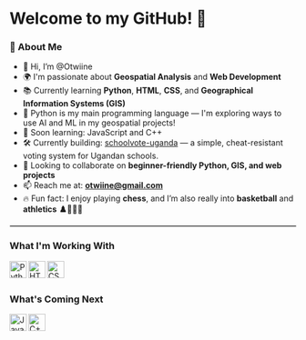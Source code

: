 # Welcome to my GitHub! 👋

### 🧠 About Me
- 👋 Hi, I’m @Otwiine
- 🌍 I'm passionate about **Geospatial Analysis** and **Web Development**
- 📚 Currently learning **Python**, **HTML**, **CSS**, and **Geographical Information Systems (GIS)**
- 🐍 Python is my main programming language — I'm exploring ways to use AI and ML in my geospatial projects!
- 🎯 Soon learning: JavaScript and C++
- 🛠️ Currently building: [schoolvote-uganda](https://github.com/Otwiine/schoolvote-uganda) — a simple, cheat-resistant voting system for Ugandan schools.
- 🤝 Looking to collaborate on **beginner-friendly Python, GIS, and web projects**
- 📫 Reach me at: **otwiine@gmail.com**
- 🔥 Fun fact: I enjoy playing **chess**, and I’m also really into **basketball** and **athletics** **♟️🏀🏃‍♂️**

<hr style="border:1px solid #ccc" />

### What I'm Working With
<img align="left" alt="Python" width="30px" src="https://cdn.jsdelivr.net/gh/devicons/devicon/icons/python/python-original.svg" />
<img align="left" alt="HTML5" width="30px" src="https://cdn.jsdelivr.net/gh/devicons/devicon/icons/html5/html5-original.svg" />
<img align="left" alt="CSS3" width="30px" src="https://cdn.jsdelivr.net/gh/devicons/devicon/icons/css3/css3-original.svg" />

<br /><br />

### What's Coming Next
<img align="left" alt="JavaScript Logo" width="30px" src="https://cdn.jsdelivr.net/gh/devicons/devicon/icons/javascript/javascript-original.svg"/>
<img align="left" alt="C++ Logo" width="30px" src="https://cdn.jsdelivr.net/gh/devicons/devicon/icons/cplusplus/cplusplus-original.svg" />

<br /><br />
---
<!---
Otwiine/Otwiine is a ✨ special ✨ repository because its README.md (this file) appears on your GitHub profile.
You can click the Preview link to take a look at your changes.
--->
